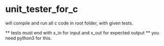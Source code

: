 # unit_tester_for_c
will compile and run all c code in root folder, with given tests.

** tests must end with x_in for input and x_out for expected output
** you need python3 for this.
